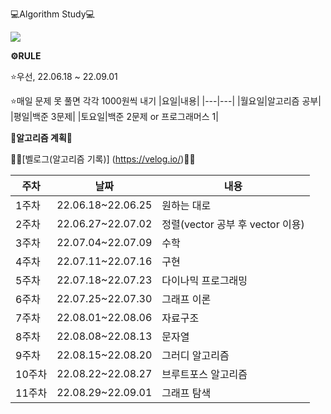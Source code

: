 💻Algorithm Study💻

<img src="https://img.shields.io/badge/C++-00599C?style=flat-square&logo=C%2B%2B&logoColor=white"/></a>


**⚙️RULE**

⭐️우선, 22.06.18 ~ 22.09.01

⭐️매일 문제 못 풀면 각각 1000원씩 내기
|요일|내용|
|---|---|
|월요일|알고리즘 공부|
|평일|백준 3문제|
|토요일|백준 2문제 or 프로그래머스 1|

**📝알고리즘 계획📝**

🫶🏻[벨로그(알고리즘 기록)] (https://velog.io/)🫶🏻

|주차|날짜|내용|
|---|---|---|
|1주차|22.06.18~22.06.25|원하는 대로|
|2주차|22.06.27~22.07.02|정렬(vector 공부 후 vector 이용)|
|3주차|22.07.04~22.07.09|수학|
|4주차|22.07.11~22.07.16|구현|
|5주차|22.07.18~22.07.23|다이나믹 프로그래밍|
|6주차|22.07.25~22.07.30|그래프 이론|
|7주차|22.08.01~22.08.06|자료구조|
|8주차|22.08.08~22.08.13|문자열|
|9주차|22.08.15~22.08.20|그러디 알고리즘|
|10주차|22.08.22~22.08.27|브루트포스 알고리즘|
|11주차|22.08.29~22.09.01|그래프 탐색|
